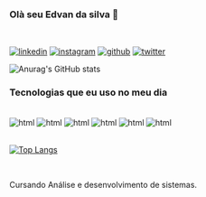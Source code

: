 ### Olà seu Edvan da silva 🤙

<br/>

[![linkedin](https://img.shields.io/badge/LinkedIn-0077B5?style=for-the-badge&logo=linkedin&logoColor=white)](https://www.linkedin.com/in/edvan-silva-pereira/)
[![instagram](https://img.shields.io/badge/Instagram-E4405F?style=for-the-badge&logo=instagram&logoColor=white)]()
[![github](https://img.shields.io/badge/GitHub-100000?style=for-the-badge&logo=github&logoColor=white)]()
[![twitter](https://img.shields.io/badge/Twitter-1DA1F2?style=for-the-badge&logo=twitter&logoColor=white)](https://twitter.com/edvanSilva33)



![Anurag's GitHub stats](https://github-readme-stats.vercel.app/api?username=EdvanSilva33&show_icons=true&theme=radical)


### Tecnologias que eu uso no meu dia 

<div style="display: inline_block">
<br/>
<img align="center" alt="html" src="https://img.shields.io/badge/jQuery-0769AD?style=for-the-badge&logo=jquery&logoColor=white">
<img align="center" alt="html" src="https://img.shields.io/badge/Amazon_AWS-232F3E?style=for-the-badge&logo=amazon-aws&logoColor=white">
<img align="center" alt="html" src="https://img.shields.io/badge/Bootstrap-563D7C?style=for-the-badge&logo=bootstrap&logoColor=white">
<img align="center" alt="html" src="https://img.shields.io/badge/React_Native-20232A?style=for-the-badge&logo=react&logoColor=61DAFB">
<img align="center" alt="html" src="https://img.shields.io/badge/Sass-CC6699?style=for-the-badge&logo=sass&logoColor=white">
<img align="center" alt="html" src="https://img.shields.io/badge/JavaScript-F7DF1E?style=for-the-badge&logo=javascript&logoColor=black">

</div>
<br/>

[![Top Langs](https://github-readme-stats.vercel.app/api/top-langs/?username=EdvanSilva33&layout=compact)](https://github.com/anuraghazra/github-readme-stats)

<br/>

Cursando Análise e desenvolvimento de sistemas.
